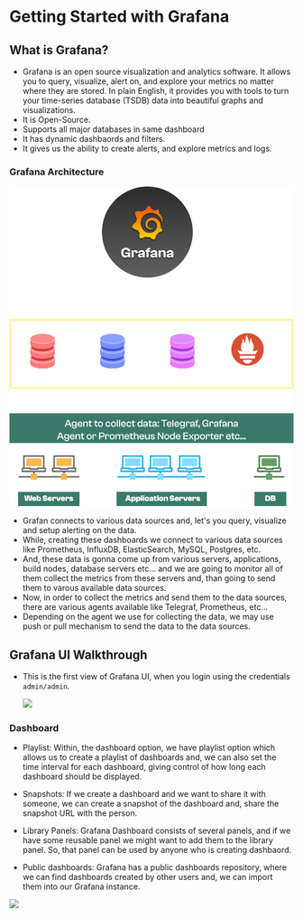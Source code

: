 # Getting Started with Grafana

## What is Grafana?

- Grafana is an open source visualization and analytics software. It allows you to query, visualize, alert on, and explore your metrics no matter where they are stored. In plain English, it provides you with tools to turn your time-series database (TSDB) data into beautiful graphs and visualizations.
- It is Open-Source.
- Supports all major databases in same dashboard
- It has dynamic dashbaords and filters.
- It gives us the ability to create alerts, and explore metrics and logs.

### Grafana Architecture

   ![](./imgs/grafana-architecture.svg)
   <br/>

- Grafan connects to various data sources and, let's you query, visualize and setup alerting on the data.
- While, creating these dashboards we connect to various data sources like Prometheus, InfluxDB, ElasticSearch, MySQL, Postgres, etc.
- And, these data is gonna come up from various servers, applications, build nodes, database servers etc... and we are going to monitor all of them collect the metrics from these servers and, than going to send them to varous available data sources.
- Now, in order to collect the metrics and send them to the data sources, there are various agents available like Telegraf, Prometheus, etc...
- Depending on the agent we use for collecting the data, we may use push or pull mechanism to send the data to the data sources.

## Grafana UI Walkthrough

- This is the first view of Grafana UI, when you login using the credentials `admin/admin`.

  ![](./imgs/Screenshot%202024-02-01%20at%2011.08.11 AM.png)

### Dashboard

- Playlist: Within, the dashboard option, we have playlist option which allows us to create a playlist of dashboards and, we can also set the time interval for each dashboard, giving control of how long each dashboard should be displayed.

- Snapshots: If we create a dashboard and we want to share it with someone, we can create a snapshot of the dashboard and, share the snapshot URL with the person.

- Library Panels: Grafana Dashboard consists of several panels, and if we have some reusable panel we might want to add them to the library panel. So, that panel can be used by anyone who is creating dashbaord.

- Public dashboards: Grafana has a public dashboards repository, where we can find dashboards created by other users and, we can import them into our Grafana instance.

![](./imgs/Screenshot%202024-02-01%20at%2011.30.47 AM.png)
